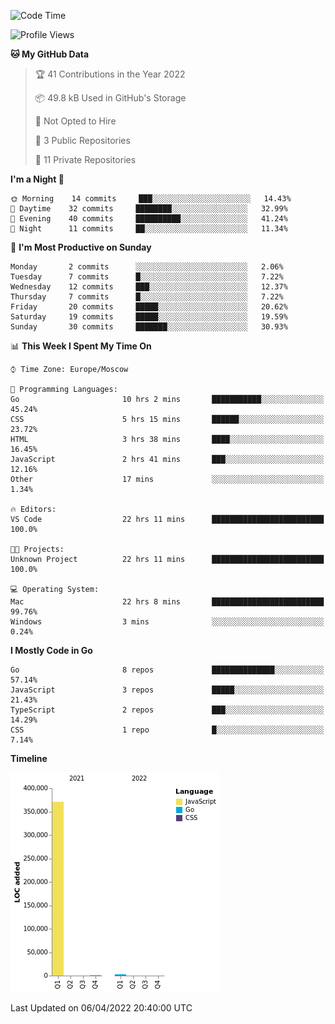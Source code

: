 <!--START_SECTION:waka-->
![Code Time](http://img.shields.io/badge/Code%20Time-252%20hrs%204%20mins-blue)

![Profile Views](http://img.shields.io/badge/Profile%20Views-0-blue)

**🐱 My GitHub Data** 

> 🏆 41 Contributions in the Year 2022
 > 
> 📦 49.8 kB Used in GitHub's Storage 
 > 
> 🚫 Not Opted to Hire
 > 
> 📜 3 Public Repositories 
 > 
> 🔑 11 Private Repositories  
 > 
**I'm a Night 🦉** 

```text
🌞 Morning    14 commits     ███░░░░░░░░░░░░░░░░░░░░░░   14.43% 
🌆 Daytime    32 commits     ████████░░░░░░░░░░░░░░░░░   32.99% 
🌃 Evening    40 commits     ██████████░░░░░░░░░░░░░░░   41.24% 
🌙 Night      11 commits     ██░░░░░░░░░░░░░░░░░░░░░░░   11.34%

```
📅 **I'm Most Productive on Sunday** 

```text
Monday       2 commits      ░░░░░░░░░░░░░░░░░░░░░░░░░   2.06% 
Tuesday      7 commits      █░░░░░░░░░░░░░░░░░░░░░░░░   7.22% 
Wednesday    12 commits     ███░░░░░░░░░░░░░░░░░░░░░░   12.37% 
Thursday     7 commits      █░░░░░░░░░░░░░░░░░░░░░░░░   7.22% 
Friday       20 commits     █████░░░░░░░░░░░░░░░░░░░░   20.62% 
Saturday     19 commits     █████░░░░░░░░░░░░░░░░░░░░   19.59% 
Sunday       30 commits     ███████░░░░░░░░░░░░░░░░░░   30.93%

```


📊 **This Week I Spent My Time On** 

```text
⌚︎ Time Zone: Europe/Moscow

💬 Programming Languages: 
Go                       10 hrs 2 mins       ███████████░░░░░░░░░░░░░░   45.24% 
CSS                      5 hrs 15 mins       ██████░░░░░░░░░░░░░░░░░░░   23.72% 
HTML                     3 hrs 38 mins       ████░░░░░░░░░░░░░░░░░░░░░   16.45% 
JavaScript               2 hrs 41 mins       ███░░░░░░░░░░░░░░░░░░░░░░   12.16% 
Other                    17 mins             ░░░░░░░░░░░░░░░░░░░░░░░░░   1.34%

🔥 Editors: 
VS Code                  22 hrs 11 mins      █████████████████████████   100.0%

🐱‍💻 Projects: 
Unknown Project          22 hrs 11 mins      █████████████████████████   100.0%

💻 Operating System: 
Mac                      22 hrs 8 mins       █████████████████████████   99.76% 
Windows                  3 mins              ░░░░░░░░░░░░░░░░░░░░░░░░░   0.24%

```

**I Mostly Code in Go** 

```text
Go                       8 repos             ██████████████░░░░░░░░░░░   57.14% 
JavaScript               3 repos             █████░░░░░░░░░░░░░░░░░░░░   21.43% 
TypeScript               2 repos             ███░░░░░░░░░░░░░░░░░░░░░░   14.29% 
CSS                      1 repo              █░░░░░░░░░░░░░░░░░░░░░░░░   7.14%

```


**Timeline**

![Chart not found](https://raw.githubusercontent.com/jeezft/jeezft/main/charts/bar_graph.png) 


 Last Updated on 06/04/2022 20:40:00 UTC
<!--END_SECTION:waka-->
